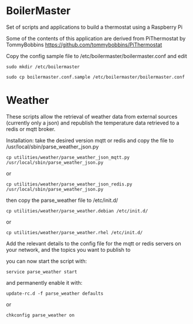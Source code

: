 BoilerMaster
============

Set of scripts and applications to build a thermostat using a Raspberry Pi

Some of the contents of this application are derived from PiThermostat by TommyBobbins
https://github.com/tommybobbins/PiThermostat


Copy the config sample file to /etc/boilermaster/boilermaster.conf and edit

	sudo mkdir /etc/boilermaster

	sudo cp boilermaster.conf.sample /etc/boilermaster/boilermaster.conf

Weather
=======

These scripts allow the retrieval of weather data from external sources (currently only a json) and republish the temperature data retrieved to a redis or mqtt broker.

Installation: 
take the desired version mqtt or redis and copy the file to /usr/local/sbin/parse_weather_json.py

	cp utilities/weather/parse_weather_json_mqtt.py /usr/local/sbin/parse_weather_json.py
or

	cp utilities/weather/parse_weather_json_redis.py /usr/local/sbin/parse_weather_json.py

then copy the parse_weather file to /etc/init.d/

	cp utilities/weather/parse_weather.debian /etc/init.d/

or

	cp utilities/weather/parse_weather.rhel /etc/init.d/
	
Add the relevant details to the config file for the mqtt or redis servers on your network, and the topics you want to publish to

you can now start  the script with:

	service parse_weather start

and permanently enable it with:

	update-rc.d -f parse_weather defaults

or

	chkconfig parse_weather on
